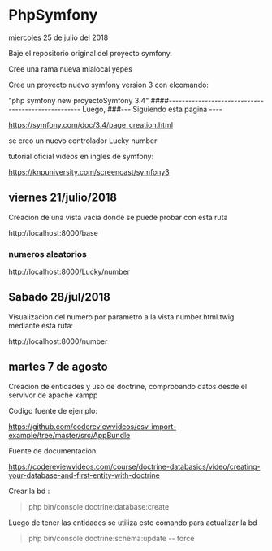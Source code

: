 # PhpSymfony
miercoles 25 de julio del 2018

Baje el repositorio original del proyecto symfony.

Cree una rama nueva mialocal yepes

Cree un proyecto nuevo symfony version 3
con elcomando:

"php symfony new proyectoSymfony 3.4"
####---------------------------------------------------
Luego,
###--- Siguiendo esta pagina ----

https://symfony.com/doc/3.4/page_creation.html

se creo un nuevo controlador Lucky number

tutorial oficial videos en ingles de symfony:

https://knpuniversity.com/screencast/symfony3


## viernes 21/julio/2018
Creacion de una vista vacia donde se puede probar con esta ruta

http://localhost:8000/base

### numeros aleatorios

http://localhost:8000/Lucky/number  

## Sabado 28/jul/2018
Visualizacion del numero por parametro a la vista number.html.twig mediante esta ruta:

http://localhost:8000/number


## martes 7 de agosto

Creacion de entidades y uso de doctrine, comprobando datos desde el servivor de apache xampp

Codigo fuente de ejemplo:

https://github.com/codereviewvideos/csv-import-example/tree/master/src/AppBundle

Fuente de documentacion:

https://codereviewvideos.com/course/doctrine-databasics/video/creating-your-database-and-first-entity-with-doctrine

Crear la bd :

>php bin/console doctrine:database:create

Luego de tener las entidades se utiliza este comando para actualizar la bd

>php bin/console doctrine:schema:update --
force



